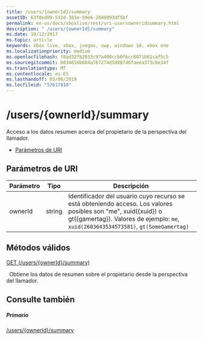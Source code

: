 ```yaml
---
title: /users/{ownerId}/summary
assetID: 63f8ed09-532d-381e-59e6-2849893df5bf
permalink: en-us/docs/xboxlive/rest/uri-usersowneridsummary.html
description: " /users/{ownerId}/summary"
ms.date: 10/12/2017
ms.topic: article
keywords: xbox live, xbox, juegos, uwp, windows 10, xbox one
ms.localizationpriority: medium
ms.openlocfilehash: f8ad32fb2033c97a408ccb0f6cc6871b01caf5c5
ms.sourcegitcommit: b034650b684a767274d5d88746faeea373c8e34f
ms.translationtype: MT
ms.contentlocale: es-ES
ms.lasthandoff: 03/06/2019
ms.locfileid: "57617810"
---
```

# <a name="usersowneridsummary"></a>/users/{ownerId}/summary
Acceso a los datos resumen acerca del propietario de la perspectiva del llamador.

  * [Parámetros de URI](#ID4EQ)

<a id="ID4EQ"></a>


## <a name="uri-parameters"></a>Parámetros de URI

| Parámetro| Tipo| Descripción|
| --- | --- | --- |
| ownerId| string| Identificador del usuario cuyo recurso se está obteniendo acceso. Los valores posibles son "me", xuid({xuid}) o gt({gamertag}). Valores de ejemplo: <code>me</code>, <code>xuid(2603643534573581)</code>, <code>gt(SomeGamertag)</code>|

<a id="ID4ESB"></a>


## <a name="valid-methods"></a>Métodos válidos

[GET (/users/{ownerId}/summary)](uri-usersowneridsummaryget.md)

&nbsp;&nbsp;Obtiene los datos de resumen sobre el propietario desde la perspectiva del llamador.

<a id="ID4E3B"></a>


## <a name="see-also"></a>Consulte también

<a id="ID4E5B"></a>


##### <a name="parent"></a>Primario

[/users/{ownerId}/summary](uri-usersowneridsummaryget.md)
